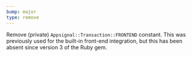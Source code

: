 ```yaml
---
bump: major
type: remove
---
```


Remove (private) `Appsignal::Transaction::FRONTEND` constant. This was previously used for the built-in front-end integration, but this has been absent since version 3 of the Ruby gem.

